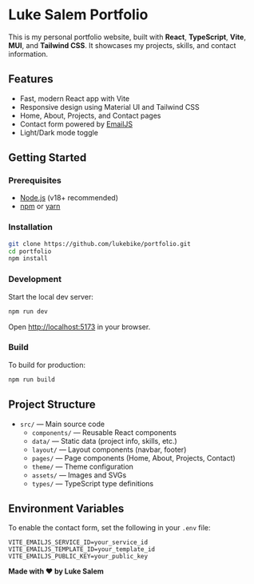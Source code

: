 # Luke Salem Portfolio

This is my personal portfolio website, built with **React**, **TypeScript**, **Vite**, **MUI**, and **Tailwind CSS**. It showcases my projects, skills, and contact information.

## Features

- Fast, modern React app with Vite
- Responsive design using Material UI and Tailwind CSS
- Home, About, Projects, and Contact pages
- Contact form powered by [EmailJS](https://www.emailjs.com/)
- Light/Dark mode toggle

## Getting Started

### Prerequisites

- [Node.js](https://nodejs.org/) (v18+ recommended)
- [npm](https://www.npmjs.com/) or [yarn](https://yarnpkg.com/)

### Installation

```sh
git clone https://github.com/lukebike/portfolio.git
cd portfolio
npm install
```

### Development

Start the local dev server:

```sh
npm run dev
```

Open [http://localhost:5173](http://localhost:5173) in your browser.

### Build

To build for production:

```sh
npm run build
```

## Project Structure

- `src/` — Main source code
  - `components/` — Reusable React components
  - `data/` — Static data (project info, skills, etc.)
  - `layout/` — Layout components (navbar, footer)
  - `pages/` — Page components (Home, About, Projects, Contact)
  - `theme/` — Theme configuration
  - `assets/` — Images and SVGs
  - `types/` — TypeScript type definitions

## Environment Variables

To enable the contact form, set the following in your `.env` file:

```
VITE_EMAILJS_SERVICE_ID=your_service_id
VITE_EMAILJS_TEMPLATE_ID=your_template_id
VITE_EMAILJS_PUBLIC_KEY=your_public_key
```

**Made with ❤️ by Luke Salem**
